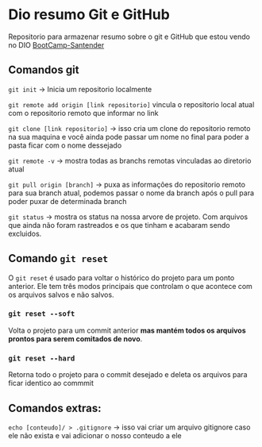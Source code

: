 
# Dio resumo Git e GitHub

Repositorio para armazenar resumo sobre o git e GitHub que estou vendo no DIO [BootCamp-Santender](https://www.dio.me/)

## Comandos git
`git init` -> Inicia um repositorio localmente

`git remote add origin [link repositorio]` vincula o repositorio local atual com o repositorio remoto que informar no link

`git clone [link repositorio]` -> isso cria um clone do repositorio remoto na sua maquina e você ainda pode passar um nome no final para poder a pasta ficar com o nome dessejado

`git remote -v` -> mostra todas as branchs remotas vinculadas ao diretorio atual

`git pull origin [branch]` -> puxa as informações do repositorio remoto para sua branch atual, podemos passar o nome da branch após o pull para poder puxar de determinada branch

`git status` -> mostra os status na nossa arvore de projeto. Com arquivos que ainda não foram rastreados e os que tinham e acabaram sendo excluidos.

## Comando `git reset`

O `git reset` é usado para voltar o histórico do projeto para um ponto anterior. Ele tem três modos principais que controlam o que acontece com os arquivos salvos e não salvos.

### `git reset --soft`
Volta o projeto para um commit anterior **mas mantém todos os arquivos prontos para serem comitados de novo**.

### `git reset --hard`
Retorna todo o projeto para o commit desejado e deleta os arquivos para ficar identico ao commmit

## Comandos extras:
`echo [conteudo]/ > .gitignore` -> isso vai criar um arquivo gitignore caso ele não exista e vai adicionar o nosso conteudo a ele
